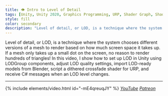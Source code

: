 ```yaml
---
title: 👁️ Intro to Level of Detail
tags: [Unity, Unity 2020, Graphics Programming, URP, Shader Graph, Shader, Introduction, Video]
style: fill
color: secondary 
description: "Level of detail, or LOD, is a technique where the system chooses different versions of a mesh to render based on how much screen space it takes up. Here, I go over the details in Unity."
---
```


Level of detail, or LOD, is a technique where the system chooses different versions of a mesh to render based on how much screen space it takes up. If a mesh only takes up a small dot on the screen, no reason to render hundreds of triangles! In this video, I show how to set up LOD in Unity using LODGroup components, adjust LOD quality settings, import LOD-ready models from Blender, script a dithered crossfade shader for URP, and receive C# messages when an LOD level changes.

***

{% include elements/video.html id="-mE4qreuqJY" %}
*[YouTube](https://youtu.be/-mE4qreuqJY) [Patreon](https://www.patreon.com/posts/files-lod-basics-47417482)* 